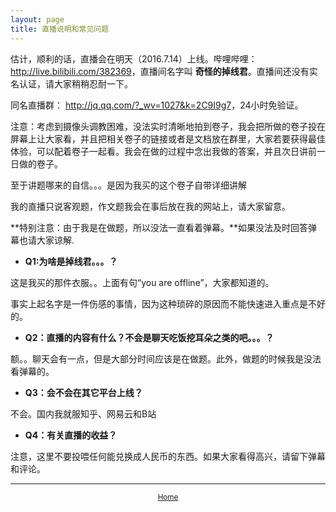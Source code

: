 ```yaml
---
layout: page
title: 直播说明和常见问题
---
```

估计，顺利的话，直播会在明天（2016.7.14）上线。哔哩哔哩：<http://live.bilibili.com/382369>，直播间名字叫 **奇怪的掉线君**。直播间还没有实名认证，请大家稍稍忍耐一下。

同名直播群： <http://jq.qq.com/?_wv=1027&k=2C9I9g7>，24小时免验证。

注意：考虑到摄像头调教困难，没法实时清晰地拍到卷子，我会把所做的卷子投在屏幕上让大家看，并且把相关卷子的链接或者是文档放在群里，大家若要获得最佳体验，可以配着卷子一起看。我会在做的过程中念出我做的答案，并且次日讲前一日做的卷子。

至于讲题哪来的自信。。。是因为我买的这个卷子自带详细讲解

我的直播只说客观题，作文题我会在事后放在我的网站上，请大家留意。

**特别注意：由于我是在做题，所以没法一直看着弹幕。**如果没法及时回答弹幕也请大家谅解.

- **Q1:为啥是掉线君。。。？**

这是我买的那件衣服。。上面有句“you are offline”，大家都知道的。

事实上起名字是一件伤感的事情，因为这种琐碎的原因而不能快速进入重点是不好的。

- **Q2：直播的内容有什么？不会是聊天吃饭挖耳朵之类的吧。。。？**

额。。聊天会有一点，但是大部分时间应该是在做题。此外，做题的时候我是没法看弹幕的。

- **Q3：会不会在其它平台上线？**

不会。国内我就服知乎、网易云和B站

- **Q4：有关直播的收益？**

注意，这里不要投喂任何能兑换成人民币的东西。如果大家看得高兴，请留下弹幕和评论。

<hr />
<center><p><small><a href="/">Home</a></p></small></center>
